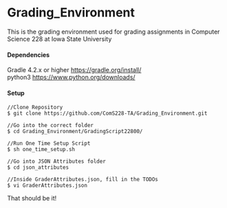 # Grading_Environment

This is the grading environment used for grading assignments in Computer Science 228 at Iowa State University

#### Dependencies

Gradle 4.2.x or higher   https://gradle.org/install/
<br>
python3                  https://www.python.org/downloads/

#### Setup
    //Clone Repository
    $ git clone https://github.com/ComS228-TA/Grading_Environment.git
    
    //Go into the correct folder
    $ cd Grading_Environment/GradingScript22800/

    //Run One Time Setup Script
    $ sh one_time_setup.sh

    //Go into JSON Attributes folder
    $ cd json_attributes

    //Inside GraderAttributes.json, fill in the TODOs
    $ vi GraderAttributes.json

That should be it!
